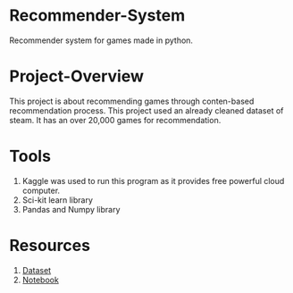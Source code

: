 # Recommender-System

Recommender system for games made in python.

# Project-Overview

This project is about recommending games through conten-based recommendation process. This project used an already cleaned dataset of steam. It has an over 20,000 games for recommendation.

# Tools

1. Kaggle was used to run this program as it provides free powerful cloud computer.
2. Sci-kit learn library
3. Pandas and Numpy library

# Resources 

1. [Dataset](https://www.kaggle.com/datasets/nikdavis/steam-store-games)
2. [Notebook](https://www.kaggle.com/code/abhijitrai/recomender-system)

